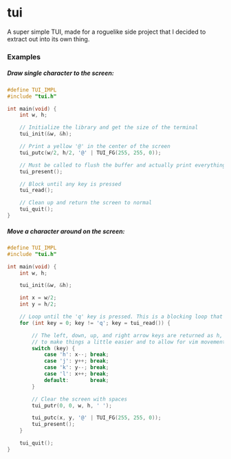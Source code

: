 # tui

A super simple TUI, made for a roguelike side project that I decided to extract out into its own thing.

### Examples
##### Draw single character to the screen:

```c
#define TUI_IMPL
#include "tui.h"

int main(void) {
    int w, h;

    // Initialize the library and get the size of the terminal
    tui_init(&w, &h);

    // Print a yellow '@' in the center of the screen
    tui_putc(w/2, h/2, '@' | TUI_FG(255, 255, 0));

    // Must be called to flush the buffer and actually print everything to the screen
    tui_present();

    // Block until any key is pressed
    tui_read();

    // Clean up and return the screen to normal
    tui_quit();
}
```

##### Move a character around on the screen:

```c
#define TUI_IMPL
#include "tui.h"

int main(void) {
    int w, h;

    tui_init(&w, &h);

    int x = w/2;
    int y = h/2;

    // Loop until the 'q' key is pressed. This is a blocking loop that only iterates when any key is pressed
    for (int key = 0; key != 'q'; key = tui_read()) {

        // The left, down, up, and right arrow keys are returned as h, j, k, and l respectively
        // to make things a little easier and to allow for vim movements
        switch (key) {
            case 'h': x--; break;
            case 'j': y++; break;
            case 'k': y--; break;
            case 'l': x++; break;
            default:       break;
        }

        // Clear the screen with spaces
        tui_putr(0, 0, w, h, ' ');

        tui_putc(x, y, '@' | TUI_FG(255, 255, 0));
        tui_present();
    }

    tui_quit();
}
```
